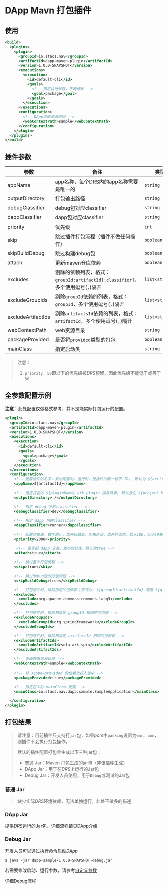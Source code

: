 # DApp Mavn 打包插件 

## 使用

```xml
<build>
  <plugins>
    <plugin>
      <groupId>io.stacs.nav</groupId>
      <artifactId>dapp-maven-plugin</artifactId>
      <version>1.0.0-SNAPSHOT</version>
      <executions>
        <execution>
          <id>default-cli</id>
          <goals>
            <!-- 指定执行参数，不能修改 -->
            <goal>package</goal>
          </goals>
        </execution>
      </executions>
      <configuration>
        <!-- DApp页面资源路径 -->
        <webContextPath>sample</webContextPath>
      </configuration>
    </plugin>
  </plugins>
</build>
```

## 插件参数

| 参数               | 备注                                                         | 类型           | 默认值                     |
| ------------------ | ------------------------------------------------------------ | -------------- | -------------------------- |
| appName            | app名称，每个DRS内的app名称需要是唯一的                      | `string`       | ${artifactId}              |
| outputDirectory    | 打包输出路径                                                 | `string`       | ${project.build.directory} |
| debugClassifier    | debug包对应classifier                                        | `string`       | debug                      |
| dappClassifier     | dapp包对应classifier                                         | `string`       | dapp                       |
| priority           | 优先级                                                       | `int`          | 100                        |
| skip               | 跳过插件打包流程（插件不做任何操作）                         | `boolean`      | false                      |
| skipBuildDebug     | 跳过构建debug包                                              | `boolean`      | false                      |
| attach             | 更新maven仓库依赖                                            | `boolean`      | true                       |
| excludes           | 剔除的依赖列表，格式：`groupId:artifactId[:classifier]`，多个使用逗号(`,`)隔开 | `list<string>` |                            |
| excludeGroupIds    | 剔除`groupId`依赖的列表，格式：`groupId`，多个使用逗号(`,`)隔开 | `list<string>` |                            |
| excludeArtifactIds | 剔除`artifactsId`依赖的列表，格式：`artifactId`，多个使用逗号(`,`)隔开 | `list<string>` |                            |
| webContextPath     | web资源目录                                                  | `string`       | /                          |
| packageProvided    | 是否将`provided`类型的打包                                   | `boolean`      | false                      |
| mainClass          | 指定启动类                                                   | `string`       |                            |

>   注意：
>
>   1.  `priority`：`50`即以下的优先级被*DRS*预留，因此优先级不能低于或等于`50`

## 全参数配置示例

**注意**：此处配置仅做格式参考，并不是能实际打包运行的配置。

```xml
<plugin>
  <groupId>io.stacs.nav</groupId>
  <artifactId>dapp-maven-plugin</artifactId>
  <version>1.0.0-SNAPSHOT</version>
  <executions>
    <execution>
      <id>default-cli</id>
      <goals>
        <goal>package</goal>
      </goals>
    </execution>
  </executions>
  <configuration>
    <!-- 配置插件的名字，务必配置对，运行时，是插件的唯一标识 ID。 默认为 ${artifactId} -->
    <appName>${artifactId}</appName>
    
    <!-- 指定打包的 ${pluginName}.ark.plugin 存放目录; 默认放在 ${project.build.directory} -->
    <outputDirectory>./</outputDirectory>

    <!-- 指定 debug 包的classifier -->
    <debugClassifier>dev</debugClassifier>
    
    <!-- 指定 dapp 包的classifier -->
    <dappClassifier>runner</dappClassifier>
    
    <!-- 配置优先级，数字越小，优先级越高，优先启动，优先导出类，默认100，低于50被DRS预留，DApp不能使用 -->
    <priority>2000</priority>

     <!-- 是否把 dapp 安装、发布到仓库，默认为true -->
    <attach>true</attach>
    
    <!-- 跳过整个打包流程 -->
    <skip>true</skip>
    
    <!-- 跳过debug包的打包流程 -->
    <skipBuildDebug>true</skipBuildDebug>

    <!-- 打包插件时，排除指定的包依赖；格式为: ${groupId:artifactId} 或者 ${groupId:artifactId:classifier} -->
    <excludes>
      <exclude>org.apache.commons:commons-lang3</exclude>
    </excludes>

    <!-- 打包插件时，排除和指定 groupId 相同的包依赖 -->
    <excludeGroupIds>
      <excludeGroupId>org.springframework</excludeGroupId>
    </excludeGroupIds>

    <!-- 打包插件时，排除和指定 artifactId 相同的包依赖 -->
    <excludeArtifactIds>
      <excludeArtifactId>sofa-ark-spi</excludeArtifactId>
    </excludeArtifactIds>

    <!-- 页面静态资源目录 -->
    <webContextPath>sample</webContextPath>
    
    <!-- 将 scope=provided 的依赖也打入包中 -->
    <packageProvided>true</packageProvided>
    
    <!-- 指定包中的 mainClass 配置 -->
    <mainClass>io.stacs.nav.dapp.sample.SampleApplication</mainClass>

  </configuration>
</plugin>
```

## 打包结果

>   请注意：目前插件只支持打`jar`包，如果*pom*中`packing`设置为`war`、`pom`，则插件不会执行打包操作。
>
>   默认的插件配置打包会生成以下三种jar包：
>
>   *   普通 Jar：Maven 打包生成的jar包（非该插件生成）
>   *   DApp Jar：用于在*DRS*上运行的Jar包
>   *   Debug Jar：开发人员使用，用于`Debug`或测试的Jar包

### 普通 Jar

>   缺少实际*DRS*环境依赖，无法单独运行，此处不做多的描述

### DApp Jar

提供*DRS*运行的Jar包，详细流程请见[DApp介绍]

### Debug Jar

开发人员可以通过执行命令启动*DApp*

```shell
$ java -jar dapp-sample-1.0.0-SNAPSHOT-debug.jar
```

若需要修改启动、运行参数，请参考[自定义参数]

[详细Debug流程]

[DApp介绍]: ../design/dapp.md	"什么是DApp"
[自定义参数]: custom-params.md	"自定义参数"
[详细Debug流程]: debug.md	"Debug"